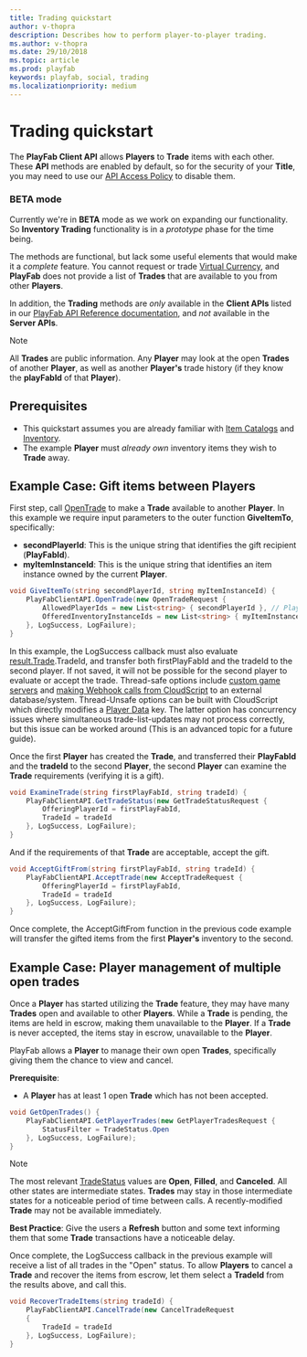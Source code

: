 ```yaml
---
title: Trading quickstart
author: v-thopra
description: Describes how to perform player-to-player trading.
ms.author: v-thopra
ms.date: 29/10/2018
ms.topic: article
ms.prod: playfab
keywords: playfab, social, trading
ms.localizationpriority: medium
---
```


# Trading quickstart

The **PlayFab Client API** allows **Players** to **Trade** items with each other. These **API** methods are enabled by default, so for the security of your **Title**, you may need to use our [API Access Policy](../../config/gamemanager/api-access-policy.md) to disable them.

### BETA mode

Currently we're in **BETA** mode as we work on expanding our functionality. So **Inventory Trading** functionality is in a *prototype* phase for the time being.

The methods are functional, but lack some useful elements that would make it a *complete* feature. You cannot request or trade [Virtual Currency](../../commerce/economy/currencies.md), and **PlayFab** does not provide a list of **Trades** that are available to you from other **Players**.

In addition, the **Trading** methods are *only* available in the **Client APIs** listed in our [PlayFab API Reference documentation](../../../api-references/index.md), and *not* available in the **Server APIs**.

> [!NOTE]
> All **Trades** are public information. Any **Player** may look at the open **Trades** of another **Player**, as well as another **Player's** trade history (if they know the **playFabId** of that **Player**).

## Prerequisites
- This quickstart assumes you are already familiar with [Item Catalogs](../../commerce/items/catalogs.md) and [Inventory](../../data/playerdata/player-inventory.md).
- The example **Player** must *already own* inventory items they wish to **Trade** away.

## Example Case: Gift items between Players

First step, call [OpenTrade](xref:titleid.playfabapi.com.client.trading.opentrade) to make a **Trade** available to another **Player**. In this example we require input parameters to the outer function **GiveItemTo**, specifically:

- **secondPlayerId**: This is the unique string that identifies the gift recipient (**PlayFabId**).
- **myItemInstanceId**: This is the unique string that identifies an item instance owned by the current **Player**.

```csharp
void GiveItemTo(string secondPlayerId, string myItemInstanceId) {
    PlayFabClientAPI.OpenTrade(new OpenTradeRequest {
        AllowedPlayerIds = new List<string> { secondPlayerId }, // PlayFab ID for the friend who will recieve your gift
        OfferedInventoryInstanceIds = new List<string> { myItemInstanceId } // The item instanceId fetched from GetUserInventory()
    }, LogSuccess, LogFailure);
}
```

In this example, the LogSuccess callback must also evaluate [result.Trade](xref:titleid.playfabapi.com.client.trading.opentrade#tradeinfo).TradeId, and transfer both firstPlayFabId and the tradeId to the second player. If not saved, it will not be possible for the second player to evaluate or accept the trade. Thread-safe options include [custom game servers](../../multiplayer/compute/custom-game-servers.md) and [making Webhook calls from CloudScript](../../automation/cloudscript/making-webhook-calls-from-cloudscript.md) to an external database/system. Thread-Unsafe options can be built with CloudScript which directly modifies a [Player Data](../../data/playerdata/quickstart.md) key. The latter option has concurrency issues where simultaneous trade-list-updates may not process correctly, but this issue can be worked around (This is an advanced topic for a future guide).

Once the first **Player** has created the **Trade**, and transferred their **PlayFabId** and the **tradeId** to the second **Player**, the second **Player** can examine the **Trade** requirements (verifying it is a gift).

```csharp
void ExamineTrade(string firstPlayFabId, string tradeId) {
    PlayFabClientAPI.GetTradeStatus(new GetTradeStatusRequest {
        OfferingPlayerId = firstPlayFabId,
        TradeId = tradeId
    }, LogSuccess, LogFailure);
}
```

And if the requirements of that **Trade** are acceptable, accept the gift.

```csharp
void AcceptGiftFrom(string firstPlayFabId, string tradeId) {
    PlayFabClientAPI.AcceptTrade(new AcceptTradeRequest {
        OfferingPlayerId = firstPlayFabId,
        TradeId = tradeId
    }, LogSuccess, LogFailure);
}
```

Once complete, the AcceptGiftFrom function in the previous code example will transfer the gifted items from the first **Player's** inventory to the second.

## Example Case: Player management of multiple open trades

Once a **Player** has started utilizing the **Trade** feature, they may have many **Trades** open and available to other **Players**. While a **Trade** is pending, the items are held in escrow, making them unavailable to the **Player**. If a **Trade** is never accepted, the items stay in escrow, unavailable to the **Player**.

PlayFab allows a **Player** to manage their own open **Trades**, specifically giving them the chance to view and cancel.

**Prerequisite**:

- A **Player** has at least 1 open **Trade** which has not been accepted.

```csharp
void GetOpenTrades() {
    PlayFabClientAPI.GetPlayerTrades(new GetPlayerTradesRequest {
        StatusFilter = TradeStatus.Open
    }, LogSuccess, LogFailure);
}
```

> [!NOTE]
> The most relevant [TradeStatus](xref:titleid.playfabapi.com.client.trading.getplayertrades#tradestatus) values are **Open**, **Filled**, and **Canceled**. All other states are intermediate states. **Trades** may stay in those intermediate states for a noticeable period of time between calls. A recently-modified **Trade** may not be available immediately.

**Best Practice**: Give the users a **Refresh** button and some text informing them that some **Trade** transactions have a noticeable delay.

Once complete, the LogSuccess callback in the previous example will receive a list of all trades in the "Open" status. To allow **Players** to cancel a **Trade** and recover the items from escrow, let them select a **TradeId** from the results above, and call this.

```csharp
void RecoverTradeItems(string tradeId) {
    PlayFabClientAPI.CancelTrade(new CancelTradeRequest
    {
        TradeId = tradeId
    }, LogSuccess, LogFailure);
}
```
